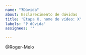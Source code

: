 ```yaml
---
name: "❓Dúvida"
about: Esclarecimento de dúvidas
title: 'Etapa X, nome do vídeo: X'
labels: "❓ dúvida"
assignees: ''

---
```


<!--
ATENÇÃO: Leia antes de postar sua dúvida.
-----------------------------------------------
Primeiro, certifique-se de que você inseriu no título nome da etapa e nome do vídeo corretos. Isso facilita para mim na hora de lhe responder.

Se você precisar adicionar trechos de código, coloque-os entre 3 crases, assim:

```js
const myFunc = () => {

}
```

Colocando 3 crases antes, 3 crases depois, o código aparecerá corretamente
formatado. O "js" ali em cima é para que o código seja corretamente colorizado
com base na linguagem JS.

Antes de publicar a issue, lembre-se de clicar na aba "Preview", para visualizar se a formatação está correta =)
-->

<!-- ESCREVA SUA DÚVIDA APÓS ESSA LINHA -->



<!-- Não apague daqui para baixo! -->
@Roger-Melo
